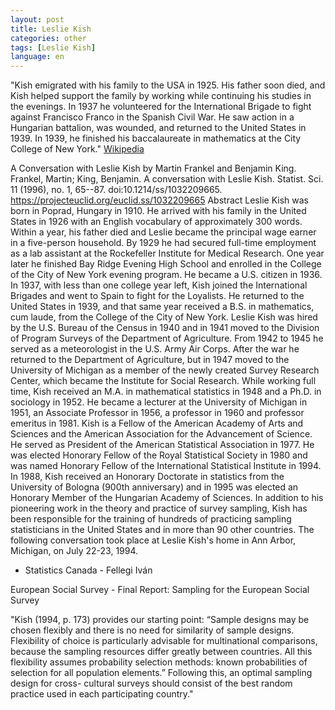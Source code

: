 ```yaml
---
layout: post
title: Leslie Kish
categories: other
tags: [Leslie Kish]
language: en
---
```


"Kish emigrated with his family to the USA in 1925. His father soon died, and Kish helped support the family by working while continuing his studies in the evenings. In 1937 he volunteered for the International Brigade to fight against Francisco Franco in the Spanish Civil War. He saw action in a Hungarian battalion, was wounded, and returned to the United States in 1939. In 1939, he finished his baccalaureate in mathematics at the City College of New York." [Wikipedia]() 

A Conversation with Leslie Kish by Martin Frankel and Benjamin King. [](https://projecteuclid.org/download/pdf_1/euclid.ss/1032209665)
Frankel, Martin; King, Benjamin. A conversation with Leslie Kish. Statist. Sci. 11 (1996), no. 1, 65--87. doi:10.1214/ss/1032209665. https://projecteuclid.org/euclid.ss/1032209665
Abstract
Leslie Kish was born in Poprad, Hungary in 1910. He arrived with his family in the United States in 1926 with an English vocabulary of approximately 300 words. Within a year, his father died and Leslie became the principal wage earner in a five-person household. By 1929 he had secured full-time employment as a lab assistant at the Rockefeller Institute for Medical Research. One year later he finished Bay Ridge Evening High School and enrolled in the College of the City of New York evening program. He became a U.S. citizen in 1936.
In 1937, with less than one college year left, Kish joined the International Brigades and went to Spain to fight for the Loyalists. He returned to the United States in 1939, and that same year received a B.S. in mathematics, cum laude, from the College of the City of New York.
Leslie Kish was hired by the U.S. Bureau of the Census in 1940 and in 1941 moved to the Division of Program Surveys of the Department of Agriculture. From 1942 to 1945 he served as a meteorologist in the U.S. Army Air Corps. After the war he returned to the Department of Agriculture, but in 1947 moved to the University of Michigan as a member of the newly created Survey Research Center, which became the Institute for Social Research. While working full time, Kish received an M.A. in mathematical statistics in 1948 and a Ph.D. in sociology in 1952. He became a lecturer at the University of Michigan in 1951, an Associate Professor in 1956, a professor in 1960 and professor emeritus in 1981.
Kish is a Fellow of the American Academy of Arts and Sciences and the American Association for the Advancement of Science. He served as President of the American Statistical Association in 1977. He was elected Honorary Fellow of the Royal Statistical Society in 1980 and was named Honorary Fellow of the International Statistical Institute in 1994. In 1988, Kish received an Honorary Doctorate in statistics from the University of Bologna (900th anniversary) and in 1995 was elected an Honorary Member of the Hungarian Academy of Sciences.
In addition to his pioneering work in the theory and practice of survey sampling, Kish has been responsible for the training of hundreds of practicing sampling statisticians in the United States and in more than 90 other countries.
The following conversation took place at Leslie Kish's home in Ann Arbor, Michigan, on July 22-23, 1994.


- Statistics Canada - Fellegi Iván

European Social Survey - Final Report: Sampling for the European Social Survey

"Kish (1994, p. 173) provides our starting point: “Sample designs may be chosen flexibly and
there is no need for similarity of sample designs. Flexibility of choice is particularly advisable
for multinational comparisons, because the sampling resources differ greatly between
countries. All this flexibility assumes probability selection methods: known probabilities of
selection for all population elements.” Following this, an optimal sampling design for cross-
cultural surveys should consist of the best random practice used in each participating country."
